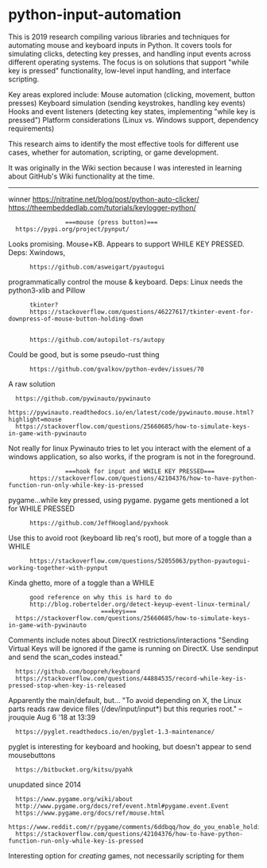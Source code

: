 # python-input-automation 

This is 2019 research compiling various libraries and techniques for automating mouse and keyboard inputs in Python. It covers tools for simulating clicks, detecting key presses, and handling input events across different operating systems. The focus is on solutions that support "while key is pressed" functionality, low-level input handling, and interface scripting.

Key areas explored include:
    Mouse automation (clicking, movement, button presses)
    Keyboard simulation (sending keystrokes, handling key events)
    Hooks and event listeners (detecting key states, implementing "while key is pressed")
    Platform considerations (Linux vs. Windows support, dependency requirements)

This research aims to identify the most effective tools for different use cases, whether for automation, scripting, or game development.

It was originally in the Wiki section because I was interested in learning about GitHub's Wiki functionality at the time.

---


 winner
                    https://nitratine.net/blog/post/python-auto-clicker/
                    https://theembeddedlab.com/tutorials/keylogger-python/

                
    
                    ===mouse (press button)===      
      https://pypi.org/project/pynput/
Looks promising.  Mouse+KB.  Appears to support WHILE KEY PRESSED.
Deps: Xwindows, 

          https://github.com/asweigart/pyautogui
programmatically control the mouse & keyboard. 
Deps: Linux needs the python3-xlib and Pillow

          tkinter?
          https://stackoverflow.com/questions/46227617/tkinter-event-for-downpress-of-mouse-button-holding-down


          https://github.com/autopilot-rs/autopy
Could be good, but is some pseudo-rust thing

          https://github.com/gvalkov/python-evdev/issues/70
A raw solution

      https://github.com/pywinauto/pywinauto
      https://pywinauto.readthedocs.io/en/latest/code/pywinauto.mouse.html?highlight=mouse
      https://stackoverflow.com/questions/25660685/how-to-simulate-keys-in-game-with-pywinauto
Not really for linux
Pywinauto tries to let you interact with the element of a windows application, so also works, if the program is not in the foreground.

                    ===hook for input and WHILE KEY PRESSED===
          https://stackoverflow.com/questions/42104376/how-to-have-python-function-run-only-while-key-is-pressed
pygame...while key pressed, using pygame.  pygame gets mentioned a lot for WHILE PRESSED

          https://github.com/JeffHoogland/pyxhook
Use this to avoid root (keyboard lib req's root), but more of a toggle than a WHILE

          https://stackoverflow.com/questions/52055063/python-pyautogui-working-together-with-pynput
Kinda ghetto, more of a toggle than a WHILE

          good reference on why this is hard to do
          http://blog.robertelder.org/detect-keyup-event-linux-terminal/
                              ===keys===
      https://stackoverflow.com/questions/25660685/how-to-simulate-keys-in-game-with-pywinauto
Comments include notes about DirectX restrictions/interactions
"Sending Virtual Keys will be ignored if the game is running on DirectX. Use sendinput and send the scan_codes instead."

      https://github.com/boppreh/keyboard
      https://stackoverflow.com/questions/44884535/record-while-key-is-pressed-stop-when-key-is-released
Apparently the main/default, but...
"To avoid depending on X, the Linux parts reads raw device files (/dev/input/input*) but this requries root." – jrouquie Aug 6 '18 at 13:39

      https://pyglet.readthedocs.io/en/pyglet-1.3-maintenance/
pyglet is interesting for keyboard and hooking, but doesn't appear to send mousebuttons

      https://bitbucket.org/kitsu/pyahk
unupdated since 2014




      https://www.pygame.org/wiki/about
      http://www.pygame.org/docs/ref/event.html#pygame.event.Event
      https://www.pygame.org/docs/ref/mouse.html
      https://www.reddit.com/r/pygame/comments/6ddbqq/how_do_you_enable_holding_keys_in_pygame/
      https://stackoverflow.com/questions/42104376/how-to-have-python-function-run-only-while-key-is-pressed
Interesting option for *creating* games, not necessarily scripting for them
